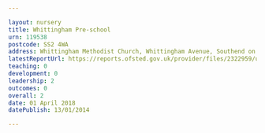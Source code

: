 ```yaml
---

layout: nursery
title: Whittingham Pre-school
urn: 119538
postcode: SS2 4WA
address: Whittingham Methodist Church, Whittingham Avenue, Southend on Sea, Essex, SS2 4WA
latestReportUrl: https://reports.ofsted.gov.uk/provider/files/2322959/urn/119538.pdf
teaching: 0
development: 0
leadership: 2
outcomes: 0
overall: 2
date: 01 April 2018 
datePublish: 13/01/2014

---
```

